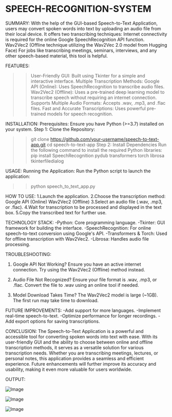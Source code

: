 # SPEECH-RECOGNITION-SYSTEM

SUMMARY:
With the help of the GUI-based Speech-to-Text Application, users may convert spoken words into text by uploading an audio file from their local device. It offers two transcribing techniques:
Internet connectivity is required for the online Google SpeechRecognition API function.
Wav2Vec2 (Offline technique utilizing the Wav2Vec 2.0 model from Hugging Face)
For jobs like transcribing meetings, seminars, interviews, and any other speech-based material, this tool is helpful.

FEATURES:
>>User-Friendly GUI: Built using Tkinter for a simple and interactive interface.
>>Multiple Transcription Methods:
Google API (Online): Uses SpeechRecognition to transcribe audio files.
Wav2Vec2 (Offline): Uses a pre-trained deep learning model to transcribe speech without requiring an internet connection.
>>Supports Multiple Audio Formats: Accepts .wav, .mp3, and .flac files.
>>Fast and Accurate Transcriptions: Uses powerful pre-trained models for speech recognition.

INSTALLATION:
Prerequisites:
Ensure you have Python (>=3.7) installed on your system.
Step 1: Clone the Repository:
>>git clone https://github.com/your-username/speech-to-text-app.git
>>cd speech-to-text-app
Step 2: Install Dependencies
Run the following command to install the required Python libraries:
>>pip install SpeechRecognition pydub transformers torch librosa tkinterfiledialog

USAGE:
Running the Application:
Run the Python script to launch the application:
>>python speech_to_text_app.py

HOW TO USE:
1.Launch the application.
2.Choose the transcription method:
Google API (Online)
Wav2Vec2 (Offline)
3.Select an audio file (.wav, .mp3, or .flac).
4.Wait for transcription to be processed and displayed in the text box.
5.Copy the transcribed text for further use.

TECHNOLOGY STACK:
-Python: Core programming language.
-Tkinter: GUI framework for building the interface.
-SpeechRecognition: For online speech-to-text conversion using Google's API.
-Transformers & Torch: Used for offline transcription with Wav2Vec2.
-Librosa: Handles audio file processing.

TROUBLESHOOTING:
1. Google API Not Working?
Ensure you have an active internet connection.
Try using the Wav2Vec2 (Offline) method instead.

2. Audio File Not Recognized?
Ensure your file format is .wav, .mp3, or .flac.
Convert the file to .wav using an online tool if needed.

3. Model Download Takes Time?
The Wav2Vec2 model is large (~1GB). The first run may take time to download.

FUTURE IMPROVEMENTS:
-Add support for more languages.
-Implement real-time speech-to-text.
-Optimize performance for longer recordings.
-Add export options for saving transcriptions.

CONCLUSION:
The Speech-to-Text Application is a powerful and accessible tool for converting spoken words into text with ease. With its user-friendly GUI and the ability to choose between online and offline transcription methods, it serves as a versatile solution for various transcription needs. Whether you are transcribing meetings, lectures, or personal notes, this application provides a seamless and efficient experience. Future enhancements will further improve its accuracy and usability, making it even more valuable for users worldwide.

OUTPUT:

![Image](https://github.com/user-attachments/assets/9f807092-1963-4322-9862-6984f4274440)

![Image](https://github.com/user-attachments/assets/08e99b8f-f01b-4cfb-92d8-3c1b4ff1b368)

![Image](https://github.com/user-attachments/assets/0eb9ce48-aacf-4cf0-824c-19b515ad220e)
